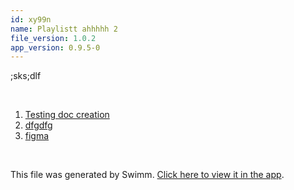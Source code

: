 ```yaml
---
id: xy99n
name: Playlistt ahhhhh 2
file_version: 1.0.2
app_version: 0.9.5-0
---
```


<!-- Intro - Do not remove this comment -->
;sks;dlf

<br/>

<!-- Steps - Do not remove this comment -->
1. [Testing doc creation](testing-doc-creation.LTxBk.sw.md)
2. [dfgdfg](dfgdfg.nbs82.sw.md)
3. [figma](https://www.figma.com/files/team/834784845729748882/swimm?fuid=1029312781649153986)


<br/>

This file was generated by Swimm. [Click here to view it in the app](http://localhost:5000/repos/Z2l0aHViJTNBJTNBc3Rva2Utd2VhdGhlciUzQSUzQUFkZGllQ29oZW4=/playlists/xy99n).